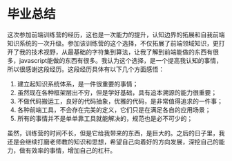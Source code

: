# 毕业总结
这次参加前端训练营的经历，这也是一次能力的提升，认知边界的拓展和自我前端知识系统的一次升级。参加该训练营的这个选择，不仅拓展了前端领域知识，更打开了我的技术视野，从最基础的字符集到算法，让我了解到前端能做的东西有很多，javascript能做的东西有很多。我认为这个选择，是一个提高我认知的事情，所以很感谢这段经历。这段经历具体有以下几个方面感悟：

1. 建立起知识系统体系，是一件很重要的事情；
2. 虽然现在各种框架层出不穷，但是学好基础，具有追本溯源的能力很重要；
3. 不做代码搬运工，良好的代码抽象，优雅的代码，是非常值得追求的一件事；
4. 各种前端工具，不会存在完美的定义，它们只是在满足各自的应用场景；
5. 所有的事情并不是单单靠工具就能解决的，规范也是必不可少的；

虽然，训练营的时间不长，但是它给我带来的东西，是巨大的。之后的日子里，我还是会继续打磨老师教的知识和思想，希望自己向着好的方向发展，深挖自己的能力，做有效率的事情，增加自己的杠杆。
